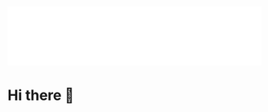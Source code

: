 <img src="header.gif" alt="Adam Fleishaker">

<h1 class="animate__animated animate__bounce">Hi there 👋</h1>
